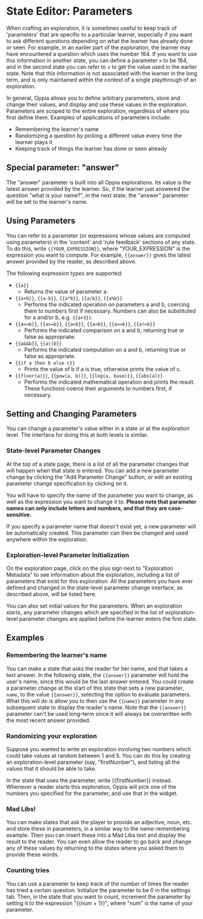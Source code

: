 # State Editor: Parameters #

When crafting an exploration, it is sometimes useful to keep track of 'parameters' that are specific to a particular learner, especially if you want to ask different questions depending on what the learner has already done or seen. For example, in an earlier part of the exploration, the learner may have encountered a question which uses the number 164. If you want to use this information in another state, you can define a parameter `x` to be 164, and in the second state you can refer to `x` to get the value used in the earlier state. Note that this information is not associated with the learner in the long term, and is only maintained within the context of a single playthrough of an exploration.

In general, Oppia allows you to define arbitrary parameters, store and change their values, and display and use these values in the exploration. Parameters are scoped to the entire exploration, regardless of where you first define them. Examples of applications of parameters include:
  * Remembering the learner's name
  * Randomizing a question by picking a different value every time the learner plays it
  * Keeping track of things the learner has done or seen already

## Special parameter: "answer" ##

The "answer" parameter is built into all Oppia explorations. Its value is the latest answer provided by the learner. So, if the learner just answered the question "what is your name?", in the next state, the "answer" parameter will be set to the learner's name.

## Using Parameters ##

You can refer to a parameter (or expressions whose values are computed using parameters) in the 'content' and 'rule feedback' sections of any state. To do this, write `{{YOUR_EXPRESSION}}`, where "YOUR\_EXPRESSION" is the expression you want to compute. For example, `{{answer}}` gives the latest answer provided by the reader, as described above.

The following expression types are supported:
  * `{{a}}`
    * Returns the value of parameter a.
  * `{{a+b}}`, `{{a-b}}`, `{{a*b}}`, `{{a/b}}`, `{{a%b}}`
    * Performs the indicated operation on parameters a and b, coercing them to numbers first if necessary. Numbers can also be substituted for a and/or b, e.g. `{{a+3}}`.
  * `{{a<=b}}`, `{{a>=b}}`, `{{a<b}}`, `{{a>b}}`, `{{a==b}}`, `{{a!=b}}`
    * Performs the indicated comparison on a and b, returning true or false as appropriate.
  * `{{a&&b}}`, `{{a||b}}`
    * Performs the indicated computation on a and b, returning true or false as appropriate.
  * `{{if a then b else c}}`
    * Prints the value of b if a is true, otherwise prints the value of c.
  * `{{floor(a)}}`, `{{pow(a, b)}}`, `{{log(a, base)}}`, `{{abs(a)}}`
    * Performs the indicated mathematical operation and prints the result. These functions coerce their arguments to numbers first, if necessary.

## Setting and Changing Parameters ##

You can change a parameter's value either in a state or at the exploration level. The interface for doing this at both levels is similar.

### State-level Parameter Changes ###
At the top of a state page, there is a list of all the parameter changes that will happen when that state is entered. You can add a new parameter change by clicking the "Add Parameter Change" button, or edit an existing parameter change specification by clicking on it.

You will have to specify the name of the parameter you want to change, as well as the expression you want to change it to. **Please note that parameter names can only include letters and numbers, and that they are case-sensitive.**

If you specify a parameter name that doesn't exist yet, a new parameter will be automatically created. This parameter can then be changed and used anywhere within the exploration.

### Exploration-level Parameter Initialization ###

On the exploration page, click on the plus sign next to "Exploration Metadata" to see information about the exploration, including a list of parameters that exist for this exploration. All the parameters you have ever defined and changed in the state-level parameter change interface, as described above, will be listed here.

You can also set initial values for the parameters. When an exploration starts, any parameter changes which are specified in the list of exploration-level parameter changes are applied before the learner enters the first state.


## Examples ##

### Remembering the learner's name ###

You can make a state that asks the reader for her name, and that takes a text answer. In the following state, the `{{answer}}` parameter will hold the user's name, since this would be the last answer entered. You could create a parameter change at the start of this state that sets a new parameter, `name`, to the value `{{answer}}`, selecting the option to evaluate parameters. What this will do is allow you to then use the `{{name}}` parameter in any subsequent state to display the reader's name. Note that the `{{answer}}` parameter can't be used long-term since it will always be overwritten with the most recent answer provided.

### Randomizing your exploration ###

Suppose you wanted to write an exploration involving two numbers which could take values at random between 1 and 5. You can do this by creating an exploration-level parameter (say, "firstNumber"), and listing all the values that it should be able to take.

In the state that uses the parameter, write {{firstNumber}} instead. Whenever a reader starts this exploration, Oppia will pick one of the numbers you specified for the parameter, and use that in the widget.

### Mad Libs! ###

You can make states that ask the player to provide an adjective, noun, etc. and store these in parameters, in a similar way to the name-remembering example.
Then you can insert these into a Mad Libs text and display the result to the reader. You can even allow the reader to go back and change any of these values by returning to the states where you asked them to provide these words.

### Counting tries ###

You can use a parameter to keep track of the number of times the reader has tried a certain question. Initialize the parameter to be 0 in the settings tab. Then, in the state that you want to count, increment the parameter by setting it to the expression "{{num + 1}}", where "num" is the name of your parameter.